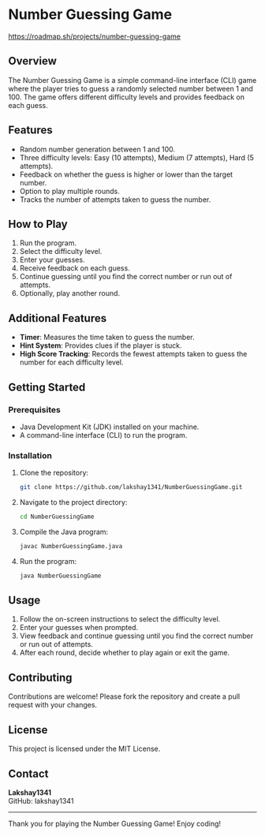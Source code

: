 # Number Guessing Game
https://roadmap.sh/projects/number-guessing-game

## Overview
The Number Guessing Game is a simple command-line interface (CLI) game where the player tries to guess a randomly selected number between 1 and 100. The game offers different difficulty levels and provides feedback on each guess.

## Features
- Random number generation between 1 and 100.
- Three difficulty levels: Easy (10 attempts), Medium (7 attempts), Hard (5 attempts).
- Feedback on whether the guess is higher or lower than the target number.
- Option to play multiple rounds.
- Tracks the number of attempts taken to guess the number.

## How to Play
1. Run the program.
2. Select the difficulty level.
3. Enter your guesses.
4. Receive feedback on each guess.
5. Continue guessing until you find the correct number or run out of attempts.
6. Optionally, play another round.

## Additional Features
- **Timer**: Measures the time taken to guess the number.
- **Hint System**: Provides clues if the player is stuck.
- **High Score Tracking**: Records the fewest attempts taken to guess the number for each difficulty level.

## Getting Started
### Prerequisites
- Java Development Kit (JDK) installed on your machine.
- A command-line interface (CLI) to run the program.

### Installation
1. Clone the repository:
    ```sh
    git clone https://github.com/lakshay1341/NumberGuessingGame.git
    ```
2. Navigate to the project directory:
    ```sh
    cd NumberGuessingGame
    ```
3. Compile the Java program:
    ```sh
    javac NumberGuessingGame.java
    ```
4. Run the program:
    ```sh
    java NumberGuessingGame
    ```

## Usage
1. Follow the on-screen instructions to select the difficulty level.
2. Enter your guesses when prompted.
3. View feedback and continue guessing until you find the correct number or run out of attempts.
4. After each round, decide whether to play again or exit the game.

## Contributing
Contributions are welcome! Please fork the repository and create a pull request with your changes.

## License
This project is licensed under the MIT License.

## Contact
**Lakshay1341**  
GitHub: lakshay1341

---

Thank you for playing the Number Guessing Game! Enjoy coding!
